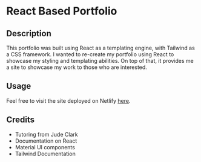# React Based Portfolio

## Description
This portfolio was built using React as a templating engine, with Tailwind as a CSS framework. I wanted to re-create my portfolio using React to showcase my styling and templating abilities. On top of that, it provides me a site to showcase my work to those who are interested. 
## Usage
Feel free to visit the site deployed on Netlify [here](https://andrew-mell.netlify.app/). 
## Credits
- Tutoring from Jude Clark
- Documentation on React
- Material UI components
- Tailwind Documentation
